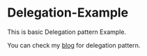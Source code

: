 # Delegation-Example

This is basic Delegation pattern Example.


You can check my [blog](https://medium.com/@nimjea/delegation-pattern-in-swift-4-2-f6aca61f4bf5) for delegation pattern.
